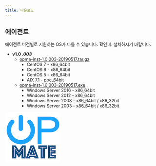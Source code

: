 ```yaml
---
title: 다운로드
---
```


## 에이전트

에이전트 버전별로 지원하는 OS가 다를 수 있습니다. 확인 후 설치하시기 바랍니다.

- **v1.0 _.003_**
  - [opma-inst-1.0.003-20190517.tar.gz](opma-inst-1.0.003-20190517.tar.gz)
    - CentOS 7 - x86_64bit
    - CentOS 6 - x86_64bit
    - CentOS 5 - x86_64bit
    - AIX 7.1 - ppc_64bit
  - [opma-inst-1.0.003-20190517.exe](opma-inst-1.0.003-20190517.exe_)
    - Windows Server 2016 - x86_64bit
    - Windows Server 2012 - x86_64bit
    - Windows Server 2008 - x86_64bit / x86_32bit
    - Windows Server 2003 - x86_64bit / x86_32bit

![Alt text](/img/poweron.png)
